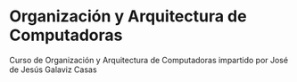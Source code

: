 Organización y Arquitectura de Computadoras
===========================================

Curso de Organización y Arquitectura de Computadoras impartido por José de Jesús Galaviz Casas
